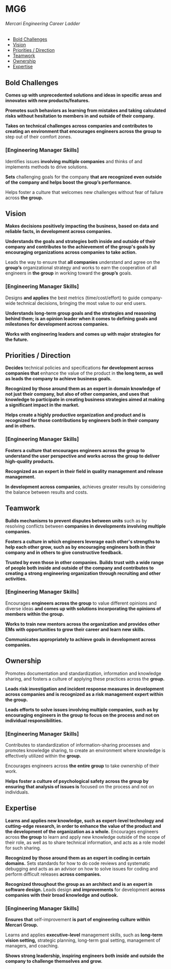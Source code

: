 # MG6
###### Mercari Engineering Career Ladder

 * [Bold Challenges](#bold-challenges)
 * [Vision](#vision)
 * [Priorities / Direction](#priorities--direction)
 * [Teamwork](#teamwork)
 * [Ownership](#ownership)
 * [Expertise](#expertise)

## Bold Challenges
**Comes up with unprecedented solutions and ideas in specific areas and innovates with new products/features.**

**Promotes such behaviors as learning from mistakes and taking calculated risks without hesitation to members in and outside of their company.**

**Takes on technical challenges across companies and contributes to creating an environment that encourages engineers across the group to** step out of their comfort zones.

### [Engineering Manager Skills]

Identifies issues **involving multiple companies** and thinks of and implements methods to drive solutions.

**Sets** challenging goals for the company **that are recognized even outside of the company and helps boost the group’s performance.**

Helps foster a culture that welcomes new challenges without fear of failure across **the group.**


## Vision
**Makes decisions positively impacting the business, based on data and reliable facts, in development across companies.**

**Understands the goals and strategies both inside and outside of their company and contributes to the achievement of the group's goals by encouraging organizations across companies to take action.**

Leads the way to ensure that **all companies** understand and agree on the **group’s** organizational strategy and works to earn the cooperation of all engineers in **the group** in working toward the **group’s** goals.

### [Engineering Manager Skills]

Designs **and applies** the best metrics (time/cost/effort) to guide company-wide technical decisions, bringing the most value to our end users.

**Understands long-term group goals and the strategies and reasoning behind them; is an opinion leader when it comes to defining goals and milestones for development across companies.**

**Works with engineering leaders and comes up with major strategies for the future.**


## Priorities / Direction
**Decides** technical policies and specifications **for development across companies that** enhance the value of the product in **the long term, as well as leads the company to achieve business goals.**

**Recognized by those around them as an expert in domain knowledge of not just their company, but also of other companies, and uses that knowledge to participate in creating business strategies aimed at making a significant impact in the market.**

**Helps create a highly productive organization and product and is recognized for those contributions by engineers both in their company and in others.**

### [Engineering Manager Skills]

**Fosters a culture that encourages engineers across the group to understand the user perspective and works across the group to deliver high-quality products.**

**Recognized as an expert in their field in quality management and release management.**

**In development across companies**, achieves greater results by considering the balance between results and costs.


## Teamwork
**Builds mechanisms to prevent disputes between units** such as by resolving conflicts between **companies in developments involving multiple companies.**

**Fosters a culture in which engineers leverage each other's strengths to help each other grow, such as by encouraging engineers both in their company and in others to give constructive feedback.**

**Trusted by even those in other companies.**
**Builds trust with a wide range of people both inside and outside of the company and contributes to creating a strong engineering organization through recruiting and other activities.**

### [Engineering Manager Skills]

Encourages **engineers across the group** to value different opinions and diverse ideas **and comes up with solutions incorporating the opinions of members within the group.**

**Works to train new mentors across the organization and provides other EMs with opportunities to grow their career and learn new skills.**

**Communicates appropriately to achieve goals in development across companies.**


## Ownership
Promotes documentation and standardization, information and knowledge sharing, and fosters a culture of applying these practices across the **group.**

**Leads risk investigation and incident response measures in development across companies and is recognized as a risk management expert within the group.**

**Leads efforts to solve issues involving multiple companies, such as by encouraging engineers in the group to focus on the process and not on individual responsibilities.**

### [Engineering Manager Skills]

Contributes to standardization of information-sharing processes and promotes knowledge sharing, to create an environment where knowledge is effectively utilized  within the **group.**

Encourages engineers across **the entire group** to take ownership of their work.

**Helps foster a culture of psychological safety across the group by ensuring that analysis of issues is** focused on the process and not on individuals.


## Expertise
**Learns and applies new knowledge, such as expert-level technology and cutting-edge research, in order to enhance the value of the product and the development of the organization as a whole.** Encourages engineers across **the group** to learn and apply new knowledge outside of the scope of their role, as well as to share technical information, and acts as a role model for such sharing.

**Recognized by those around them as an expert in coding in certain domains.**
Sets standards for how to do code reviews and systematic debugging and acts as an advisor on how to solve issues for coding and perform difficult releases **across companies.**

**Recognized throughout the group as an architect and is an expert in software design.**
Leads design **and improvements** for development **across companies with their broad knowledge and outlook.**

### [Engineering Manager Skills]

**Ensures that** self-improvement **is part of engineering culture within Mercari Group.**

Learns and applies **executive-level** management skills, such as **long-term vision setting,** strategic planning, long-term goal setting, management of managers, and coaching.

**Shows strong leadership, inspiring engineers both inside and outside the company to challenge themselves and grow.**

